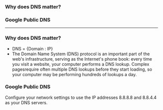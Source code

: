 ### Why does DNS matter?
### Google Public DNS

------------------------------------------------------------

### Why does DNS matter?
* DNS = {Domain : IP}
* The Domain Name System (DNS) protocol is an important part of the web's infrastructure, 
serving as the Internet's phone book: every time you visit a website, your computer performs a DNS lookup.
Complex pagesrequire often  multiple DNS lookups before they start loading, 
so your computer may be performing hundreds of lookups a day.

### Google Public DNS
Configure your network settings to use the IP addresses 8.8.8.8 and 8.8.4.4 as your DNS servers.
